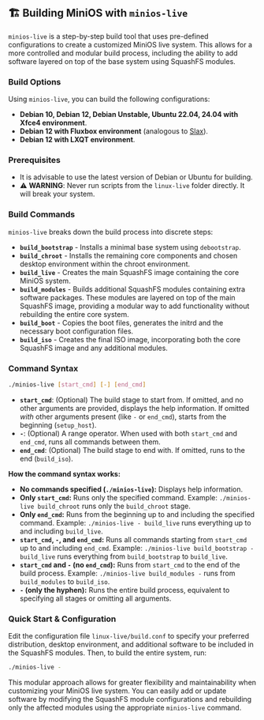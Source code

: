 ## 🏗️ Building MiniOS with `minios-live`

`minios-live` is a step-by-step build tool that uses pre-defined configurations to create a customized MiniOS live system. This allows for a more controlled and modular build process, including the ability to add software layered on top of the base system using SquashFS modules.

### Build Options

Using `minios-live`, you can build the following configurations:

- **Debian 10, Debian 12, Debian Unstable, Ubuntu 22.04, 24.04 with Xfce4 environment**.
- **Debian 12 with Fluxbox environment** (analogous to [Slax](https://www.slax.org/)).
- **Debian 12 with LXQT environment**.

### Prerequisites

- It is advisable to use the latest version of Debian or Ubuntu for building.
- ⚠️ **WARNING**: Never run scripts from the `linux-live` folder directly. It will break your system.

### Build Commands

`minios-live` breaks down the build process into discrete steps:

- **`build_bootstrap`** - Installs a minimal base system using `debootstrap`.
- **`build_chroot`** - Installs the remaining core components and chosen desktop environment within the chroot environment.
- **`build_live`** - Creates the main SquashFS image containing the core MiniOS system.
- **`build_modules`** - Builds additional SquashFS modules containing extra software packages. These modules are layered on top of the main SquashFS image, providing a modular way to add functionality without rebuilding the entire core system.
- **`build_boot`** - Copies the boot files, generates the initrd and the necessary boot configuration files.
- **`build_iso`** - Creates the final ISO image, incorporating both the core SquashFS image and any additional modules.

### Command Syntax

```bash
./minios-live [start_cmd] [-] [end_cmd]
```

* **`start_cmd`**: (Optional) The build stage to start from. If omitted, and no other arguments are provided, displays the help information. If omitted *with* other arguments present (like `-` or `end_cmd`), starts from the beginning (`setup_host`).
* **`-`**: (Optional) A range operator. When used with both `start_cmd` and `end_cmd`, runs all commands between them.
* **`end_cmd`**: (Optional) The build stage to end with. If omitted, runs to the end (`build_iso`).

**How the command syntax works:**

* **No commands specified (`./minios-live`):** Displays help information.
* **Only `start_cmd`:** Runs only the specified command.  Example: `./minios-live build_chroot` runs only the `build_chroot` stage.
* **Only `end_cmd`:** Runs from the beginning up to and including the specified command. Example: `./minios-live - build_live` runs everything up to and including `build_live`.
* **`start_cmd`, `-`, and `end_cmd`:** Runs all commands starting from `start_cmd` up to and including `end_cmd`.  Example: `./minios-live build_bootstrap - build_live` runs everything from `build_bootstrap` to `build_live`.
* **`start_cmd` and `-` (no `end_cmd`):** Runs from `start_cmd` to the end of the build process. Example: `./minios-live build_modules -` runs from `build_modules` to `build_iso`.
* **`-` (only the hyphen):** Runs the entire build process, equivalent to specifying all stages or omitting all arguments.


### Quick Start & Configuration

Edit the configuration file  `linux-live/build.conf` to specify your preferred distribution, desktop environment, and additional software to be included in the SquashFS modules. Then, to build the entire system, run:

```bash
./minios-live -
```

This modular approach allows for greater flexibility and maintainability when customizing your MiniOS live system. You can easily add or update software by modifying the SquashFS module configurations and rebuilding only the affected modules using the appropriate `minios-live` command.
